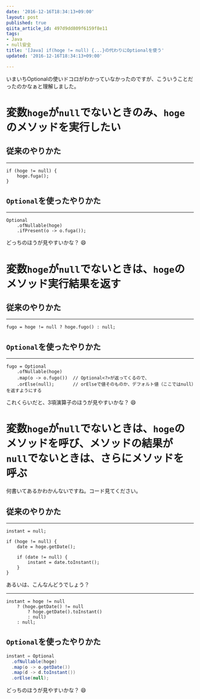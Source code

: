 ```yaml
---
date: '2016-12-16T18:34:13+09:00'
layout: post
published: true
qiita_article_id: 497d9dd809f6159f8e11
tags:
- Java
- null安全
title: '[Java] if(hoge != null) {...}の代わりにOptionalを使う'
updated: '2016-12-16T18:34:13+09:00'

---
```

いまいちOptionalの使いドコロがわかっていなかったのですが、こういうことだったのかなぁと理解しました。  
  
# 変数`hoge`が`null`でないときのみ、`hoge`のメソッドを実行したい  
  
## 従来のやりかた  
  
****  
```java:
if (hoge != null) {
    hoge.fuga();
}
```  
  
## `Optional`を使ったやりかた  
  
****  
```java:
Optional
    .ofNullable(hoge)
    .ifPresent(o -> o.fuga());
```  
  
どっちのほうが見やすいかな？ :smile:   
  
# 変数`hoge`が`null`でないときは、`hoge`のメソッド実行結果を返す  
  
## 従来のやりかた  
  
****  
```java:
fugo = hoge != null ? hoge.fugo() : null;
```  
  
## `Optional`を使ったやりかた  
  
****  
```java:
fugo = Optional
    .ofNullable(hoge)
    .map(o -> o.fugo())  // Optional<?>が返ってくるので、
    .orElse(null);       // orElseで値そのものか、デフォルト値（ここではnull）を返すようにする
```  
  
  
これくらいだと、3項演算子のほうが見やすいかな？ :smile:   
  
# 変数`hoge`が`null`でないときは、`hoge`のメソッドを呼び、メソッドの結果が`null`でないときは、さらにメソッドを呼ぶ  
  
何書いてあるかわかんないですね。コード見てください。  
  
## 従来のやりかた  
  
****  
```java:
instant = null;

if (hoge != null) {
    date = hoge.getDate();

    if (date != null) {
        instant = date.toInstant();
    }
}
```  
  
あるいは、こんなんどうでしょう？  
  
****  
```java:
instant = hoge != null
    ? (hoge.getDate() != null
        ? hoge.getDate().toInstant()
        : null) 
    : null;
```  
  
## `Optional`を使ったやりかた  
  
```java
instant = Optional
  .ofNullable(hoge)
  .map(o -> o.getDate())     
  .map(d -> d.toInstant())   
  .orElse(null);
```  
  
どっちのほうが見やすいかな？ :smile:   
  
  
  
